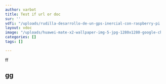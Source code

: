 ```yaml
---
author: varbot
title: Test if url or doc
sur: ''
vdfi: "/uploads/rudilla-desarrollo-de-un-gps-inercial-con-raspberry-pi.pdf"
layout: vdoc
image: "/uploads/huawei-mate-x2-wallpaper-img-5-jpg-1280x1280-google-chrome.jpg"
categories: []
tags: []

---
```


ff

## gg